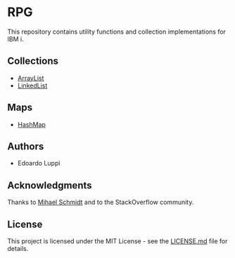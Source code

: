 # RPG
This repository contains utility functions and collection implementations for IBM i.

## Collections
* [ArrayList](QRPGLESRC/ARRAYLIST.RPGLE)
* [LinkedList](QRPGLESRC/LINKEDLIST.RPGLE)

## Maps
* [HashMap](QRPGLESRC/HASHMAP.RPGLE)

## Authors
* Edoardo Luppi

## Acknowledgments
Thanks to [Mihael Schmidt](https://github.com/OSSILE) and to the StackOverflow community.

## License
This project is licensed under the MIT License - see the [LICENSE.md](LICENSE.md) file for details.
